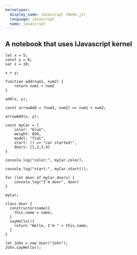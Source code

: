 ```yaml
---
kernelspec:
  display_name: Javascript (Node.js)
  language: javascript
  name: javascript
---
```


## A notebook that uses IJavascript kernel

```{code-cell}
let x = 5;
const y = 6;
var z = 10;
```

```{code-cell}
x + y;
```

```{code-cell}
function add(num1, num2) {
    return num1 + num2
}
```

```{code-cell}
add(x, y);
```

```{code-cell}
const arrowAdd = (num1, num2) => num1 + num2;
```

```{code-cell}
arrowAdd(x, y);
```

```{code-cell}
const myCar = {
    color: "blue",
    weight: 850,
    model: "fiat",
    start: () => "car started!",
    doors: [1,2,3,4]
}
```

```{code-cell}
console.log("color:", myCar.color);
```

```{code-cell}
console.log("start:", myCar.start());
```

```{code-cell}
for (let door of myCar.doors) {
    console.log("I'm door", door)
}
```

```{code-cell}
myCar;
```

```{code-cell}
class User {
  constructor(name){
    this.name = name;
  }
  sayHello(){
    return "Hello, I'm " + this.name;
  }
}
```

```{code-cell}
let John = new User("John");
John.sayHello();
```
